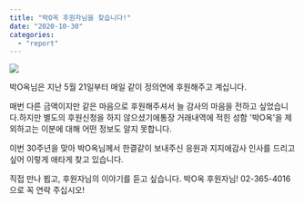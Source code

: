 ```yaml
---
title: "박O옥 후원자님을 찾습니다!"
date: "2020-10-30"
categories: 
  - "report"
---
```


![](https://womenandwar.net/kr/wp-content/uploads/2020/10/제목을-입력해주세요._1-1024x724.png)

박O옥님은 지난 5월 21일부터 매일 같이 정의연에 후원해주고 계십니다.

매번 다른 금액이지만 같은 마음으로 후원해주셔서 늘 감사의 마음을 전하고 싶었습니다.하지만 별도의 후원신청을 하지 않으셨기에통장 거래내역에 적힌 성함 '박O옥'을 제외하고는 이분에 대해 어떤 정보도 알지 못합니다.

이번 30주년을 맞아 박O옥님께서 한결같이 보내주신 응원과 지지에감사 인사를 드리고 싶어 이렇게 애타게 찾고 있습니다.

직접 만나 뵙고, 후원자님의 이야기를 듣고 싶습니다. 박O옥 후원자님! 02-365-4016으로 꼭 연락 주십시오!
